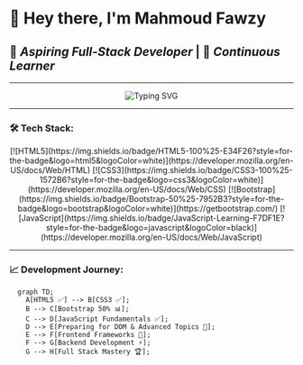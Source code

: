 # 👋 Hey there, I'm **Mahmoud Fawzy**  

## 🚀 *Aspiring Full-Stack Developer* | 🎯 *Continuous Learner*  

---  

<div align="center">  
  <img src="https://readme-typing-svg.demolab.com?font=Fira+Code&size=24&pause=1000&color=00BFFF&center=true&vCenter=true&width=435&lines=Hello+World!;Aspiring+Full-Stack+Developer;Coding+My+Way+to+Mastery!" alt="Typing SVG" />  
</div>  

---  

### 🛠️ **Tech Stack:**  

<div align="center">  
  [![HTML5](https://img.shields.io/badge/HTML5-100%25-E34F26?style=for-the-badge&logo=html5&logoColor=white)](https://developer.mozilla.org/en-US/docs/Web/HTML)  
  [![CSS3](https://img.shields.io/badge/CSS3-100%25-1572B6?style=for-the-badge&logo=css3&logoColor=white)](https://developer.mozilla.org/en-US/docs/Web/CSS)  
  [![Bootstrap](https://img.shields.io/badge/Bootstrap-50%25-7952B3?style=for-the-badge&logo=bootstrap&logoColor=white)](https://getbootstrap.com/)  
  [![JavaScript](https://img.shields.io/badge/JavaScript-Learning-F7DF1E?style=for-the-badge&logo=javascript&logoColor=black)](https://developer.mozilla.org/en-US/docs/Web/JavaScript)  
</div>  

---  

### 📈 **Development Journey:**  

```mermaid  
  graph TD;  
    A[HTML5 ✅] --> B[CSS3 ✅];  
    B --> C[Bootstrap 50% 📊];  
    C --> D[JavaScript Fundamentals ✅];  
    D --> E[Preparing for DOM & Advanced Topics 🚀];  
    E --> F[Frontend Frameworks 🌟];  
    F --> G[Backend Development ⚡];  
    G --> H[Full Stack Mastery 🏆];  

